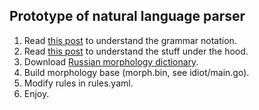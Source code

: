 Prototype of natural language parser
------------------------------------

1. Read [this post](http://ababo.github.io/2015/03/28/syntax-analysis.html) to understand the grammar notation.
2. Read [this post](http://ababo.github.io/2015/04/12/syntax-analysis2.html) to understand the stuff under the hood.
3. Download [Russian morphology dictionary](http://ababo.github.io/files/2015-03/dict.opcorpora.txt.zip).
4. Build morphology base (morph.bin, see idiot/main.go).
5. Modify rules in rules.yaml.
6. Enjoy.
